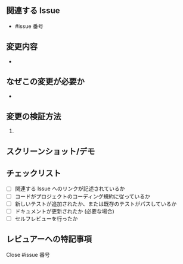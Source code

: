 ## 関連する Issue

- #issue 番号

## 変更内容

-

## なぜこの変更が必要か

-

## 変更の検証方法

1.

## スクリーンショット/デモ

## チェックリスト

- [ ] 関連する Issue へのリンクが記述されているか
- [ ] コードがプロジェクトのコーディング規約に従っているか
- [ ] 新しいテストが追加されたか、または既存のテストがパスしているか
- [ ] ドキュメントが更新されたか (必要な場合)
- [ ] セルフレビューを行ったか

## レビュアーへの特記事項

Close #issue 番号
